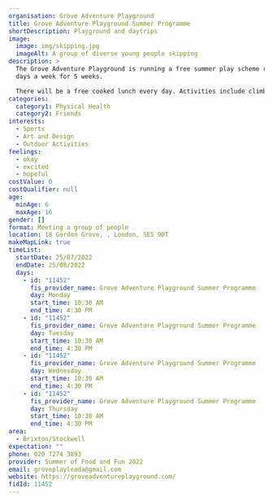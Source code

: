 ```yaml
---
organisation: Grove Adventure Playground
title: Grove Adventure Playground Summer Programme
shortDescription: Playground and daytrips
image:
  image: img/skipping.jpg
  imageAlt: A group of diverse young people skipping
description: >
  The Grove Adventure Playground is running a free summer play scheme running 4
  days a week for 5 weeks. 

  There will be a free cooked lunch every day. Activities include climbing over our adventurous structures, dodgeball and football, games and competitions, arts & crafts, carnival arts with final procession, building project with charity BuildUp, trips out and much more. 
categories:
  category1: Physical Health
  category2: Friends
interests:
  - Sports
  - Art and Design
  - Outdoor Activities
feelings:
  - okay
  - excited
  - hopeful
costValue: 0
costQualifier: null
age:
  minAge: 6
  maxAge: 16
gender: []
format: Meeting a group of people
location: 18 Gordon Grove, , London, SE5 9DT
makeMapLink: true
timeList:
  startDate: 25/07/2022
  endDate: 25/08/2022
  days:
    - id: "11452"
      fis_provider_name: Grove Adventure Playground Summer Programme
      day: Monday
      start_time: 10:30 AM
      end_time: 4:30 PM
    - id: "11452"
      fis_provider_name: Grove Adventure Playground Summer Programme
      day: Tuesday
      start_time: 10:30 AM
      end_time: 4:30 PM
    - id: "11452"
      fis_provider_name: Grove Adventure Playground Summer Programme
      day: Wednesday
      start_time: 10:30 AM
      end_time: 4:30 PM
    - id: "11452"
      fis_provider_name: Grove Adventure Playground Summer Programme
      day: Thursday
      start_time: 10:30 AM
      end_time: 4:30 PM
area:
  - Brixton/Stockwell
expectation: ""
phone: 020 7274 3893
provider: Summer of Food and Fun 2022
email: groveplayleada@gmail.com
website: https://groveadventureplayground.com/
fidId: 11452
---
```

